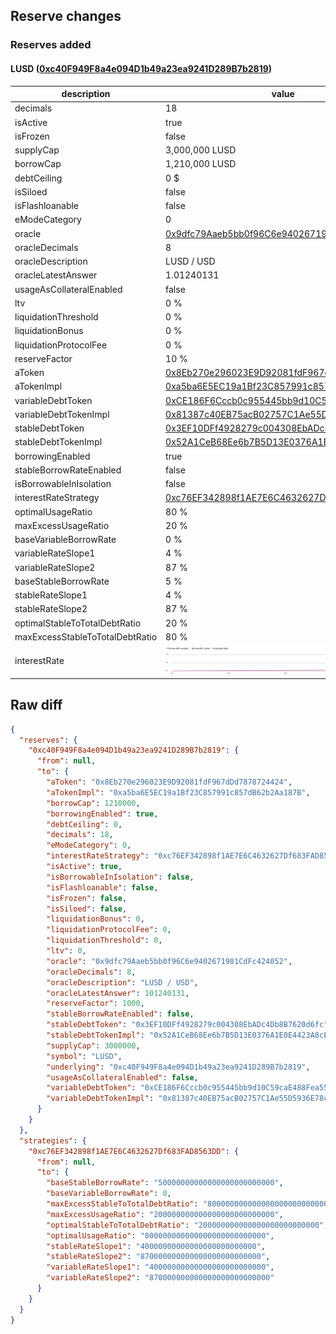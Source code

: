 ## Reserve changes

### Reserves added

#### LUSD ([0xc40F949F8a4e094D1b49a23ea9241D289B7b2819](https://optimistic.etherscan.io/address/0xc40F949F8a4e094D1b49a23ea9241D289B7b2819))

| description | value |
| --- | --- |
| decimals | 18 |
| isActive | true |
| isFrozen | false |
| supplyCap | 3,000,000 LUSD |
| borrowCap | 1,210,000 LUSD |
| debtCeiling | 0 $ |
| isSiloed | false |
| isFlashloanable | false |
| eModeCategory | 0 |
| oracle | [0x9dfc79Aaeb5bb0f96C6e9402671981CdFc424052](https://optimistic.etherscan.io/address/0x9dfc79Aaeb5bb0f96C6e9402671981CdFc424052) |
| oracleDecimals | 8 |
| oracleDescription | LUSD / USD |
| oracleLatestAnswer | 1.01240131 |
| usageAsCollateralEnabled | false |
| ltv | 0 % |
| liquidationThreshold | 0 % |
| liquidationBonus | 0 % |
| liquidationProtocolFee | 0 % |
| reserveFactor | 10 % |
| aToken | [0x8Eb270e296023E9D92081fdF967dDd7878724424](https://optimistic.etherscan.io/address/0x8Eb270e296023E9D92081fdF967dDd7878724424) |
| aTokenImpl | [0xa5ba6E5EC19a1Bf23C857991c857dB62b2Aa187B](https://optimistic.etherscan.io/address/0xa5ba6E5EC19a1Bf23C857991c857dB62b2Aa187B) |
| variableDebtToken | [0xCE186F6Cccb0c955445bb9d10C59caE488Fea559](https://optimistic.etherscan.io/address/0xCE186F6Cccb0c955445bb9d10C59caE488Fea559) |
| variableDebtTokenImpl | [0x81387c40EB75acB02757C1Ae55D5936E78c9dEd3](https://optimistic.etherscan.io/address/0x81387c40EB75acB02757C1Ae55D5936E78c9dEd3) |
| stableDebtToken | [0x3EF10DFf4928279c004308EbADc4Db8B7620d6fc](https://optimistic.etherscan.io/address/0x3EF10DFf4928279c004308EbADc4Db8B7620d6fc) |
| stableDebtTokenImpl | [0x52A1CeB68Ee6b7B5D13E0376A1E0E4423A8cE26e](https://optimistic.etherscan.io/address/0x52A1CeB68Ee6b7B5D13E0376A1E0E4423A8cE26e) |
| borrowingEnabled | true |
| stableBorrowRateEnabled | false |
| isBorrowableInIsolation | false |
| interestRateStrategy | [0xc76EF342898f1AE7E6C4632627Df683FAD8563DD](https://optimistic.etherscan.io/address/0xc76EF342898f1AE7E6C4632627Df683FAD8563DD) |
| optimalUsageRatio | 80 % |
| maxExcessUsageRatio | 20 % |
| baseVariableBorrowRate | 0 % |
| variableRateSlope1 | 4 % |
| variableRateSlope2 | 87 % |
| baseStableBorrowRate | 5 % |
| stableRateSlope1 | 4 % |
| stableRateSlope2 | 87 % |
| optimalStableToTotalDebtRatio | 20 % |
| maxExcessStableToTotalDebtRatio | 80 % |
| interestRate | ![ir](/.assets/43ce89e3d7fc2289843c17d09906ba45f0b42148.svg) |

## Raw diff

```json
{
  "reserves": {
    "0xc40F949F8a4e094D1b49a23ea9241D289B7b2819": {
      "from": null,
      "to": {
        "aToken": "0x8Eb270e296023E9D92081fdF967dDd7878724424",
        "aTokenImpl": "0xa5ba6E5EC19a1Bf23C857991c857dB62b2Aa187B",
        "borrowCap": 1210000,
        "borrowingEnabled": true,
        "debtCeiling": 0,
        "decimals": 18,
        "eModeCategory": 0,
        "interestRateStrategy": "0xc76EF342898f1AE7E6C4632627Df683FAD8563DD",
        "isActive": true,
        "isBorrowableInIsolation": false,
        "isFlashloanable": false,
        "isFrozen": false,
        "isSiloed": false,
        "liquidationBonus": 0,
        "liquidationProtocolFee": 0,
        "liquidationThreshold": 0,
        "ltv": 0,
        "oracle": "0x9dfc79Aaeb5bb0f96C6e9402671981CdFc424052",
        "oracleDecimals": 8,
        "oracleDescription": "LUSD / USD",
        "oracleLatestAnswer": 101240131,
        "reserveFactor": 1000,
        "stableBorrowRateEnabled": false,
        "stableDebtToken": "0x3EF10DFf4928279c004308EbADc4Db8B7620d6fc",
        "stableDebtTokenImpl": "0x52A1CeB68Ee6b7B5D13E0376A1E0E4423A8cE26e",
        "supplyCap": 3000000,
        "symbol": "LUSD",
        "underlying": "0xc40F949F8a4e094D1b49a23ea9241D289B7b2819",
        "usageAsCollateralEnabled": false,
        "variableDebtToken": "0xCE186F6Cccb0c955445bb9d10C59caE488Fea559",
        "variableDebtTokenImpl": "0x81387c40EB75acB02757C1Ae55D5936E78c9dEd3"
      }
    }
  },
  "strategies": {
    "0xc76EF342898f1AE7E6C4632627Df683FAD8563DD": {
      "from": null,
      "to": {
        "baseStableBorrowRate": "50000000000000000000000000",
        "baseVariableBorrowRate": 0,
        "maxExcessStableToTotalDebtRatio": "800000000000000000000000000",
        "maxExcessUsageRatio": "200000000000000000000000000",
        "optimalStableToTotalDebtRatio": "200000000000000000000000000",
        "optimalUsageRatio": "800000000000000000000000000",
        "stableRateSlope1": "40000000000000000000000000",
        "stableRateSlope2": "870000000000000000000000000",
        "variableRateSlope1": "40000000000000000000000000",
        "variableRateSlope2": "870000000000000000000000000"
      }
    }
  }
}
```